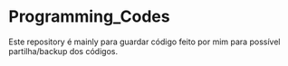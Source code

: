 # Programming_Codes

Este repository é mainly para guardar código feito por mim para possível partilha/backup dos códigos.
